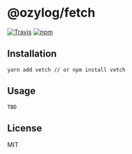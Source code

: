 # @ozylog/fetch

[![Travis](https://img.shields.io/travis/ozylog/vetch.svg)](https://travis-ci.org/ozylog/vetch) [![npm](https://img.shields.io/npm/dt/@ozylog/vetch.svg)](https://www.npmjs.com/package/@ozylog/vetch)

## Installation
```
yarn add vetch // or npm install vetch
```

## Usage
```
TBD
```


## License
MIT
